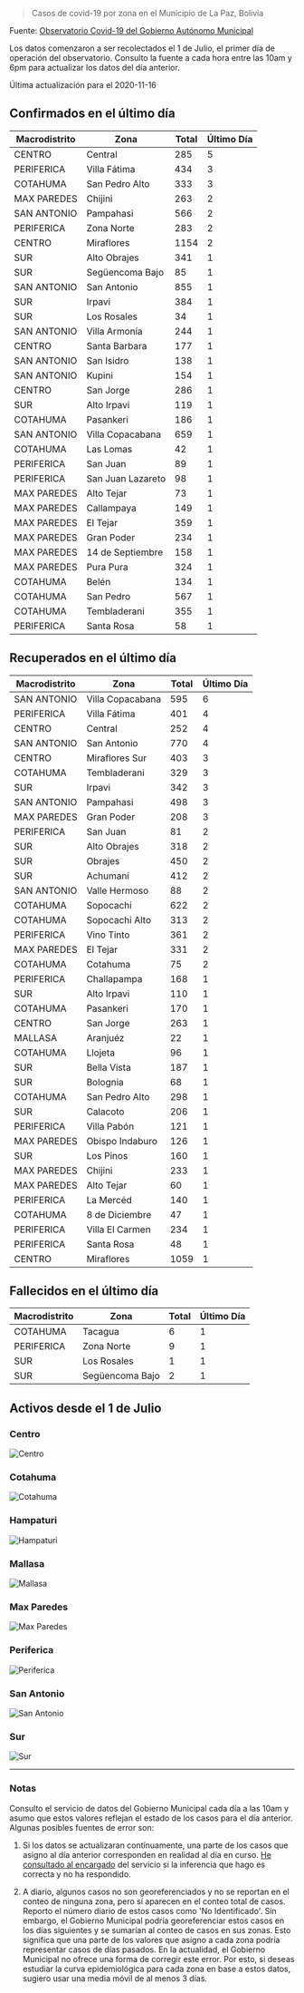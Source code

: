 > Casos de covid-19 por zona en el Municipio de La Paz, Bolivia

Fuente: [Observatorio Covid-19 del Gobierno Autónomo Municipal](http://observatoriocovid19.lapaz.bo/observatorio/index.php/datos-abiertos-covid)

Los datos comenzaron a ser recolectados el 1 de Julio, el primer día de operación del observatorio. Consulto la fuente a cada hora entre las 10am y 6pm para actualizar los datos del día anterior.

Última actualización para el 2020-11-16

## Confirmados en el último día

| Macrodistrito   | Zona              |   Total |   Último Día |
|-----------------|-------------------|---------|--------------|
| CENTRO          | Central           |     285 |            5 |
| PERIFERICA      | Villa Fátima      |     434 |            3 |
| COTAHUMA        | San Pedro Alto    |     333 |            3 |
| MAX PAREDES     | Chijini           |     263 |            2 |
| SAN ANTONIO     | Pampahasi         |     566 |            2 |
| PERIFERICA      | Zona Norte        |     283 |            2 |
| CENTRO          | Miraflores        |    1154 |            2 |
| SUR             | Alto Obrajes      |     341 |            1 |
| SUR             | Següencoma Bajo   |      85 |            1 |
| SAN ANTONIO     | San Antonio       |     855 |            1 |
| SUR             | Irpavi            |     384 |            1 |
| SUR             | Los Rosales       |      34 |            1 |
| SAN ANTONIO     | Villa Armonía     |     244 |            1 |
| CENTRO          | Santa Barbara     |     177 |            1 |
| SAN ANTONIO     | San Isidro        |     138 |            1 |
| SAN ANTONIO     | Kupini            |     154 |            1 |
| CENTRO          | San Jorge         |     286 |            1 |
| SUR             | Alto Irpavi       |     119 |            1 |
| COTAHUMA        | Pasankeri         |     186 |            1 |
| SAN ANTONIO     | Villa Copacabana  |     659 |            1 |
| COTAHUMA        | Las Lomas         |      42 |            1 |
| PERIFERICA      | San Juan          |      89 |            1 |
| PERIFERICA      | San Juan Lazareto |      98 |            1 |
| MAX PAREDES     | Alto Tejar        |      73 |            1 |
| MAX PAREDES     | Callampaya        |     149 |            1 |
| MAX PAREDES     | El Tejar          |     359 |            1 |
| MAX PAREDES     | Gran Poder        |     234 |            1 |
| MAX PAREDES     | 14 de Septiembre  |     158 |            1 |
| MAX PAREDES     | Pura Pura         |     324 |            1 |
| COTAHUMA        | Belén             |     134 |            1 |
| COTAHUMA        | San Pedro         |     567 |            1 |
| COTAHUMA        | Tembladerani      |     355 |            1 |
| PERIFERICA      | Santa Rosa        |      58 |            1 |

## Recuperados en el último día

| Macrodistrito   | Zona             |   Total |   Último Día |
|-----------------|------------------|---------|--------------|
| SAN ANTONIO     | Villa Copacabana |     595 |            6 |
| PERIFERICA      | Villa Fátima     |     401 |            4 |
| CENTRO          | Central          |     252 |            4 |
| SAN ANTONIO     | San Antonio      |     770 |            4 |
| CENTRO          | Miraflores Sur   |     403 |            3 |
| COTAHUMA        | Tembladerani     |     329 |            3 |
| SUR             | Irpavi           |     342 |            3 |
| SAN ANTONIO     | Pampahasi        |     498 |            3 |
| MAX PAREDES     | Gran Poder       |     208 |            3 |
| PERIFERICA      | San Juan         |      81 |            2 |
| SUR             | Alto Obrajes     |     318 |            2 |
| SUR             | Obrajes          |     450 |            2 |
| SUR             | Achumani         |     412 |            2 |
| SAN ANTONIO     | Valle Hermoso    |      88 |            2 |
| COTAHUMA        | Sopocachi        |     622 |            2 |
| COTAHUMA        | Sopocachi Alto   |     313 |            2 |
| PERIFERICA      | Vino Tinto       |     361 |            2 |
| MAX PAREDES     | El Tejar         |     331 |            2 |
| COTAHUMA        | Cotahuma         |      75 |            2 |
| PERIFERICA      | Challapampa      |     168 |            1 |
| SUR             | Alto Irpavi      |     110 |            1 |
| COTAHUMA        | Pasankeri        |     170 |            1 |
| CENTRO          | San Jorge        |     263 |            1 |
| MALLASA         | Aranjuéz         |      22 |            1 |
| COTAHUMA        | Llojeta          |      96 |            1 |
| SUR             | Bella Vista      |     187 |            1 |
| SUR             | Bolognia         |      68 |            1 |
| COTAHUMA        | San Pedro Alto   |     298 |            1 |
| SUR             | Calacoto         |     206 |            1 |
| PERIFERICA      | Villa Pabón      |     121 |            1 |
| MAX PAREDES     | Obispo Indaburo  |     126 |            1 |
| SUR             | Los Pinos        |     160 |            1 |
| MAX PAREDES     | Chijini          |     233 |            1 |
| MAX PAREDES     | Alto Tejar       |      60 |            1 |
| PERIFERICA      | La Mercéd        |     140 |            1 |
| COTAHUMA        | 8 de Diciembre   |      47 |            1 |
| PERIFERICA      | Villa El Carmen  |     234 |            1 |
| PERIFERICA      | Santa Rosa       |      48 |            1 |
| CENTRO          | Miraflores       |    1059 |            1 |

## Fallecidos en el último día

| Macrodistrito   | Zona            |   Total |   Último Día |
|-----------------|-----------------|---------|--------------|
| COTAHUMA        | Tacagua         |       6 |            1 |
| PERIFERICA      | Zona Norte      |       9 |            1 |
| SUR             | Los Rosales     |       1 |            1 |
| SUR             | Següencoma Bajo |       2 |            1 |

## Activos desde el 1 de Julio

### Centro

![Centro](plots/activos_centro.png)

### Cotahuma

![Cotahuma](plots/activos_cotahuma.png)

### Hampaturi

![Hampaturi](plots/activos_hampaturi.png)

### Mallasa

![Mallasa](plots/activos_mallasa.png)

### Max Paredes

![Max Paredes](plots/activos_max_paredes.png)

### Periferica

![Periferica](plots/activos_periferica.png)

### San Antonio

![San Antonio](plots/activos_san_antonio.png)

### Sur

![Sur](plots/activos_sur.png)

---

### Notas

Consulto el servicio de datos del Gobierno Municipal cada día a las 10am y asumo que estos valores reflejan el estado de los casos para el día anterior. Algunas posibles fuentes de error son:

1. Si los datos se actualizaran contínuamente, una parte de los casos que asigno al día anterior corresponden en realidad al día en curso. [He consultado al encargado](https://twitter.com/mauforonda/status/1278727234765959168) del servicio si la inferencia que hago es correcta y no ha respondido.

2. A diario, algunos casos no son georeferenciados y no se reportan en el conteo de ninguna zona, pero sí aparecen en el conteo total de casos. Reporto el número diario de estos casos como 'No Identificado'.  Sin embargo, el Gobierno Municipal podría georeferenciar estos casos en los días siguientes y se sumarían al conteo de casos en sus zonas. Esto significa que una parte de los valores que asigno a cada zona podría representar casos de días pasados. En la actualidad, el Gobierno Municipal no ofrece una forma de corregir este error. Por esto, si deseas estudiar la curva epidemiológica para cada zona en base a estos datos, sugiero usar una media móvil de al menos 3 días.
